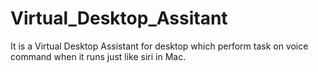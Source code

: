 # Virtual_Desktop_Assitant
It is a Virtual Desktop Assistant for desktop which perform task on voice command when it runs just like siri in Mac.
